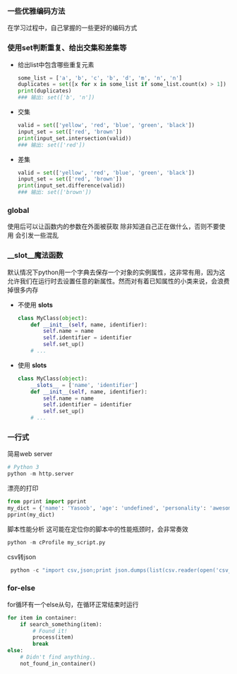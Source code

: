 ### 一些优雅编码方法
在学习过程中，自己掌握的一些更好的编码方式


### 使用set判断重复、给出交集和差集等
- 给出list中包含哪些重复元素
    ```python
    some_list = ['a', 'b', 'c', 'b', 'd', 'm', 'n', 'n']
    duplicates = set([x for x in some_list if some_list.count(x) > 1])
    print(duplicates)
    ### 输出: set(['b', 'n'])
    ```
- 交集
    ```python
    valid = set(['yellow', 'red', 'blue', 'green', 'black'])
    input_set = set(['red', 'brown'])
    print(input_set.intersection(valid))
    ### 输出: set(['red'])
    ```
- 差集
    ```python
    valid = set(['yellow', 'red', 'blue', 'green', 'black'])
    input_set = set(['red', 'brown'])
    print(input_set.difference(valid))
    ### 输出: set(['brown'])
    ```

### global
使用后可以让函数内的参数在外面被获取
除非知道自己正在做什么，否则不要使用
会引发一些混乱


### __slot__魔法函数
默认情况下python用一个字典去保存一个对象的实例属性，这非常有用，因为这允许我们在运行时去设置任意的新属性。然而对有着已知属性的小类来说，会浪费掉很多内存
- 不使用 __slots__
    ```python
    class MyClass(object):
        def __init__(self, name, identifier):
            self.name = name
            self.identifier = identifier
            self.set_up()
        # ...
    ```
- 使用 __slots__
    ```python
    class MyClass(object):
        __slots__ = ['name', 'identifier']
        def __init__(self, name, identifier):
            self.name = name
            self.identifier = identifier
            self.set_up()
        # ...
    ```

### 一行式
简易web server
```python
# Python 3
python -m http.server
```
漂亮的打印
```python
from pprint import pprint
my_dict = {'name': 'Yasoob', 'age': 'undefined', 'personality': 'awesome'}
pprint(my_dict)
```
脚本性能分析 这可能在定位你的脚本中的性能瓶颈时，会非常奏效
```python
python -m cProfile my_script.py
```
csv转json
```python
 python -c "import csv,json;print json.dumps(list(csv.reader(open('csv_file.csv'))))"
```


### for-else
for循环有一个else从句，在循环正常结束时运行
```python
for item in container:
    if search_something(item):
        # Found it!
        process(item)
        break
else:
    # Didn't find anything..
    not_found_in_container()
```